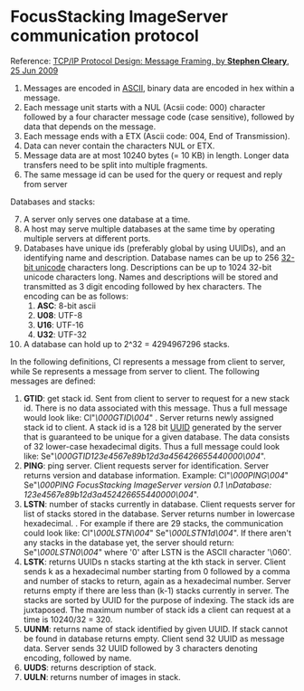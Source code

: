# FocusStacking ImageServer communication protocol


Reference: [TCP/IP Protocol Design: Message Framing, by **Stephen Cleary**, 25 Jun 2009](http://www.codeproject.com/Articles/37496/TCP-IP-Protocol-Design-Message-Framing)

1. Messages are encoded in [ASCII](http://en.wikipedia.org/wiki/ASCII), binary data are encoded in hex within a message.
2. Each message unit starts with a NUL (Acsii code: 000) character followed by a four character message code (case sensitive), followed by data that depends on the message.
3. Each message ends with a ETX (Ascii code: 004, End of Transmission).
4. Data can never contain the characters NUL or ETX.
5. Message data are at most 10240 bytes (= 10 KB) in length. Longer data transfers need to be split into multiple fragments.
6. The same message id can be used for the query or request and reply from server

Databases and stacks:

7. A server only serves one database at a time.
8. A host may serve multiple databases at the same time by operating multiple servers at different ports.
9. Databases have unique ids (preferably global by using UUIDs), and an identifying name and description. Database names can be up to 256 [32-bit unicode](http://en.wikipedia.org/wiki/UTF-32) characters long. Descriptions can be up to 1024 32-bit unicode characters long. Names and descriptions will be stored and transmitted as 3 digit encoding followed by hex characters. The encoding can be as follows:
   1. **ASC**: 8-bit ascii
   2. **U08**: UTF-8
   3. **U16**: UTF-16
   4. **U32**: UTF-32
10. A database can hold up to 2^32 = 4294967296 stacks.

In the following definitions, Cl represents a message from client to server, while Se represents a message from server to client. The following messages are defined:

1. **GTID**: get stack id. Sent from client to server to request for a new stack id. There is no data associated with this message. Thus a full message would look like: Cl"_\000GTID\004_" . Server returns newly assigned stack id to client. A stack id is a 128 bit [UUID](http://en.wikipedia.org/wiki/Universally_unique_identifier) generated by the server that is guaranteed to be unique for a given database. The data consists of 32 lower-case hexadecimal digits. Thus a full message could look like: Se"_\000GTID123e4567e89b12d3a456426655440000\004_".
3. **PING**: ping server. Client requests server for identification. Server returns version and database information. Example: Cl"_\000PING\004_" Se"_\000PING FocusStacking ImageServer version 0.1 \nDatabase: 123e4567e89b12d3a452426655440000\004_".
4. **LSTN**: number of stacks currently in database. Client requests server for list of stacks stored in the database. Server returns number in lowercase hexadecimal. . For example if there are 29 stacks, the communication could look like: Cl"_\000LSTN\004_" Se"_\000LSTN1d\004_". If there aren't any stacks in the database yet, the server should return: Se"_\000LSTN0\004_" where '0' after LSTN is the ASCII character '\060'.
5. **LSTK**:  returns UUIDs n stacks starting at the kth stack in server. Client sends k as a hexadecimal number starting from 0 followed by a comma and number of stacks to return, again as a hexadecimal number. Server returns empty if there are less than (k-1) stacks currently in server. The stacks are sorted by UUID for the purpose of indexing. The stack ids are juxtaposed. The maximum number of stack ids a client can request at a time is 10240/32 = 320.
6. **UUNM**: returns name of stack identified by given UUID. If stack cannot be found in database returns empty. Client send 32 UUID as message data. Server sends 32 UUID followed by 3 characters denoting encoding, followed by name.
7. **UUDS**: returns description of stack.
8. **UULN**: returns number of images in stack.


